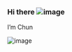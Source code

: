 ### Hi there ![image](https://user-images.githubusercontent.com/80302795/228425586-087c8689-0dfa-4d2f-9562-00ba9dd20ceb.png)
I’m Chun

![image](https://user-images.githubusercontent.com/80302795/228426072-99f987ec-9088-4914-b57b-a6dd5e46632f.png)
